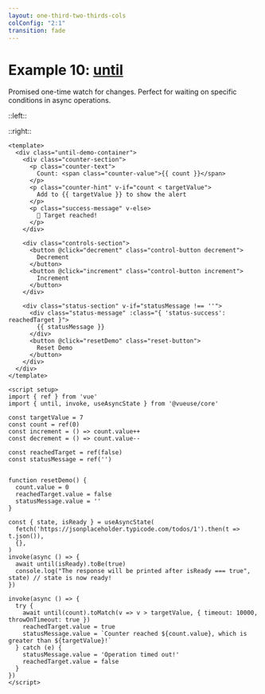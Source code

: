 ```yaml
---
layout: one-third-two-thirds-cols
colConfig: "2:1"
transition: fade
---
```


# Example 10: [until](https://vueuse.org/shared/until/)

Promised one-time watch for changes. Perfect for waiting on specific conditions in async operations.

::left::

<UntilDemo />

::right::

```vue
<template>
  <div class="until-demo-container">
    <div class="counter-section">
      <p class="counter-text">
        Count: <span class="counter-value">{{ count }}</span>
      </p>
      <p class="counter-hint" v-if="count < targetValue">
        Add to {{ targetValue }} to show the alert
      </p>
      <p class="success-message" v-else>
        🎉 Target reached!
      </p>
    </div>

    <div class="controls-section">
      <button @click="decrement" class="control-button decrement">
        Decrement
      </button>
      <button @click="increment" class="control-button increment">
        Increment
      </button>
    </div>

    <div class="status-section" v-if="statusMessage !== ''">
      <div class="status-message" :class="{ 'status-success': reachedTarget }">
        {{ statusMessage }}
      </div>
      <button @click="resetDemo" class="reset-button">
        Reset Demo
      </button>
    </div>
  </div>
</template>

<script setup>
import { ref } from 'vue'
import { until, invoke, useAsyncState } from '@vueuse/core'

const targetValue = 7
const count = ref(0)
const increment = () => count.value++
const decrement = () => count.value--

const reachedTarget = ref(false)
const statusMessage = ref('')


function resetDemo() {
  count.value = 0
  reachedTarget.value = false
  statusMessage.value = ''
}

const { state, isReady } = useAsyncState(
  fetch('https://jsonplaceholder.typicode.com/todos/1').then(t => t.json()),
  {},
)
invoke(async () => {
  await until(isReady).toBe(true)
  console.log("The response will be printed after isReady === true", state) // state is now ready!
})

invoke(async () => {
  try {
    await until(count).toMatch(v => v > targetValue, { timeout: 10000, throwOnTimeout: true })
    reachedTarget.value = true
    statusMessage.value = `Counter reached ${count.value}, which is greater than ${targetValue}!`
  } catch (e) {
    statusMessage.value = 'Operation timed out!'
    reachedTarget.value = false
  }
})
</script>
```


<style scoped>
.slidev-code-wrapper pre {
  height: calc(100vh - 430px);
}
</style>

<!--
PRESENTER NOTES:
- until is a powerful utility for waiting on specific conditions
- Key features:
  - Promise-based API for watching reactive values
  - Supports timeout and abort signals
  - Can watch multiple conditions
  - Works with any reactive source
  - Chainable API
- In this example:
  - We watch a counter value
  - Wait for it to exceed a target
  - Show success/failure messages
  - Allow manual control
- Common use cases:
  - Waiting for data to load
  - Polling until condition is met
  - User interaction flows
  - State transitions
  - Loading sequences
- Advanced features:
  - .toBe(value) - exact match
  - .toMatch(predicate) - custom condition
  - .toBeTruthy() - truthy value
  - .toBeNull() - null check
  - Supports timeout options
-->
